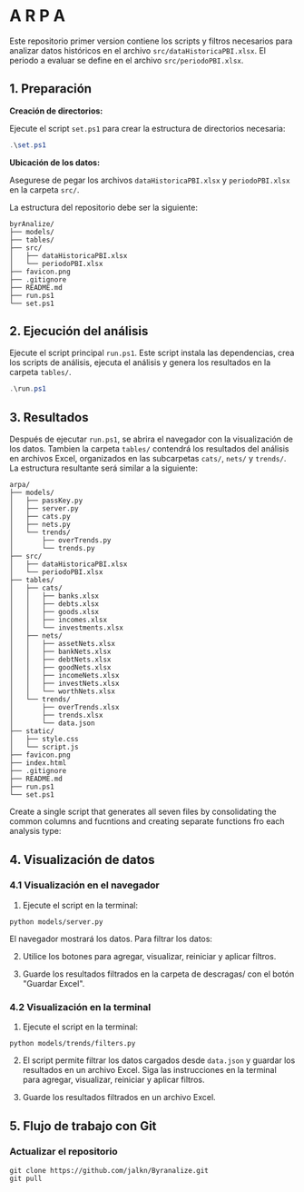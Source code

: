 # A R P A

Este repositorio primer version contiene los scripts y filtros necesarios para analizar datos históricos en el archivo `src/dataHistoricaPBI.xlsx`. El periodo a evaluar se define en el archivo `src/periodoPBI.xlsx`.

## 1. Preparación

**Creación de directorios:**

Ejecute el script `set.ps1` para crear la estructura de directorios necesaria:

```powershell
.\set.ps1
```

**Ubicación de los datos:**

Asegurese de pegar los archivos `dataHistoricaPBI.xlsx` y `periodoPBI.xlsx` en la carpeta `src/`.

La estructura del repositorio debe ser la siguiente:

```
byrAnalize/
├── models/
├── tables/
├── src/
│   ├── dataHistoricaPBI.xlsx
│   └── periodoPBI.xlsx
├── favicon.png
├── .gitignore
├── README.md
├── run.ps1
└── set.ps1
```

## 2. Ejecución del análisis

Ejecute el script principal `run.ps1`. Este script instala las dependencias, crea los scripts de análisis, ejecuta el análisis y genera los resultados en la carpeta `tables/`.

```powershell
.\run.ps1
```

## 3. Resultados

Después de ejecutar `run.ps1`, se abrira el navegador con la visualización de los datos. Tambien la carpeta `tables/` contendrá los resultados del análisis en archivos Excel, organizados en las subcarpetas `cats/`, `nets/` y `trends/`.  La estructura resultante será similar a la siguiente:

```
arpa/
├── models/
│   ├── passKey.py
│   ├── server.py
│   ├── cats.py
│   ├── nets.py
│   └── trends/
│       ├── overTrends.py
│       └── trends.py
├── src/
│   ├── dataHistoricaPBI.xlsx
│   └── periodoPBI.xlsx
├── tables/
│   ├── cats/
│   │   ├── banks.xlsx
│   │   ├── debts.xlsx
│   │   ├── goods.xlsx
│   │   ├── incomes.xlsx
│   │   └── investments.xlsx
│   ├── nets/
│   │   ├── assetNets.xlsx
│   │   ├── bankNets.xlsx
│   │   ├── debtNets.xlsx
│   │   ├── goodNets.xlsx
│   │   ├── incomeNets.xlsx
│   │   ├── investNets.xlsx
│   │   └── worthNets.xlsx
│   └── trends/
│       ├── overTrends.xlsx
│       ├── trends.xlsx
│       └── data.json
├── static/
│   ├── style.css
│   └── script.js
├── favicon.png
├── index.html
├── .gitignore
├── README.md
├── run.ps1
└── set.ps1
```
Create a single script that generates all seven files by consolidating the common columns and fucntions and creating separate functions fro each analysis type: 
## 4. Visualización de datos

### 4.1 Visualización en el navegador

1. Ejecute el script en la terminal:

```
python models/server.py
```

El navegador mostrará los datos.  Para filtrar los datos:

2. Utilice los botones para agregar, visualizar, reiniciar y aplicar filtros.

3. Guarde los resultados filtrados en la carpeta de descragas/ con el botón "Guardar Excel".

### 4.2 Visualización en la terminal

1. Ejecute el script en la terminal:

```
python models/trends/filters.py
```

2. El script permite filtrar los datos cargados desde `data.json` y guardar los resultados en un archivo Excel. Siga las instrucciones en la terminal para agregar, visualizar, reiniciar y aplicar filtros.

3. Guarde los resultados filtrados en un archivo Excel.


## 5. Flujo de trabajo con Git

### Actualizar el repositorio

```
git clone https://github.com/jalkn/Byranalize.git
git pull
```